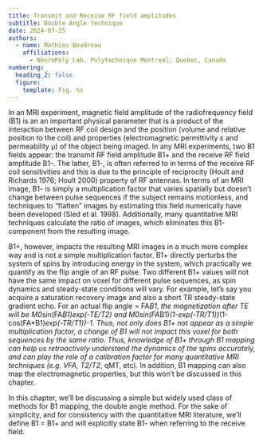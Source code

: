 ```yaml
---
title: Transmit and Receive RF field amplitudes
subtitle: Double Angle technique
date: 2024-07-25
authors:
  - name: Mathieu Boudreau
    affiliations:
      - NeuroPoly Lab, Polytechnique Montreal, Quebec, Canada
numbering:
  heading_2: false
  figure:
    template: Fig. %s
---
```

In an MRI experiment, magnetic field amplitude of the radiofrequency field (B1) is an an important physical parameter that is a product of the interaction between RF coil design and the position (volume and relative position to the coil) and properties (electromagnetic permittivity ε and permeability μ) of the object being imaged. In any MRI experiments, two B1 fields appear: the transmit RF field amplitude B1+ and the receive RF field amplitude B1-. The latter, B1-, is often referred to in terms of the receive RF coil sensitivities and this is due to the principle of reciprocity (Hoult and Richards 1976; Hoult 2000) property of RF antennas. In terms of an MRI image, B1- is simply a multiplication factor that varies spatially but doesn’t change between pulse sequences if the subject remains motionless, and techniques to “flatten” images by estimating this field numerically have been developed (Sled et al. 1998). Additionally, many quantitative MRI techniques calculate the ratio of images, which eliminates this B1- component from the resulting image.

B1+, however, impacts the resulting MRI images in a much more complex way and is not a simple multiplication factor. B1+ directly perturbs the system of spins by introducing energy in the system, which practically we quantify as the flip angle of an RF pulse. Two different B1+ values will not have the same impact on voxel for different pulse sequences, as spin dynamics and steady-state conditions will vary. For example, let’s say you acquire a saturation recovery image and also a short TR steady-state gradient echo. For an actual flip angle  = FA*B1, the magnetization after TE will be M0*sin(FA*B1)*exp(-TE/T2) and M0*sin(FA*B1)*(1-exp(-TR/T1))*(1-cos(FA*B1)*exp(-TR/T1))-1. Thus, not only does B1+ not appear as a simple multiplication factor, a change of B1 will not impact this voxel for both sequences by the same ratio. Thus, knowledge of B1+ through B1 mapping can help us retroactively understand the dynamics of the spins accurately, and can play the role of a calibration factor for many quantitative MRI techniques (e.g. VFA, T2/T2*, qMT, etc). In addition, B1 mapping can also map the electromagnetic properties, but this won’t be discussed in this chapter.

In this chapter, we’ll be discussing a simple but widely used class of methods for B1 mapping, the double angle method. For the sake of simplicity, and for consistency with the quantitative MRI literature, we’ll define B1 = B1+ and will explicitly state B1- when referring to the receive field.
